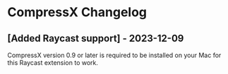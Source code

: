 # CompressX Changelog

## [Added Raycast support] - 2023-12-09

CompressX version 0.9 or later is required to be installed on your Mac for this Raycast extension to work.
